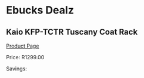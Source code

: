 
# Ebucks Dealz
## Kaio KFP-TCTR Tuscany Coat Rack
[Product Page](https://www.ebucks.com/web/shop/productSelected.do?prodId=1234777413&catId=1240119451)

Price: R1299.00

Savings: 


	